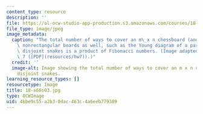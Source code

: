```yaml
---
content_type: resource
description: ''
file: https://ol-ocw-studio-app-production.s3.amazonaws.com/courses/18-s66-the-art-of-counting-spring-2003/4bbe9c55a2b30dac463c4a6eeb779389_18-s66s03.jpg
file_type: image/jpeg
image_metadata:
  caption: "The total number of ways to cover an m\_x n chessboard (and many other\
    \ nonrectangular boards as well, such as the Young diagram of a partition) with\
    \ disjoint snakes is a product of Fibonacci numbers. (Image adapted from\_Homework\
    \ 7 ([PDF](resources/hw7)).)"
  credit: ''
  image-alt: Image showing the total number of ways to cover an m x n chessboard  with
    disjoint snakes.
learning_resource_types: []
resourcetype: Image
title: 18-s66s03.jpg
type: OCWImage
uid: 4bbe9c55-a2b3-0dac-463c-4a6eeb779389
---
```

